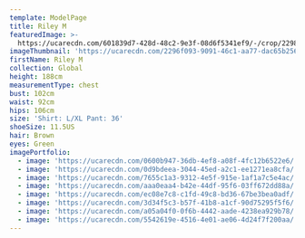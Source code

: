 ```yaml
---
template: ModelPage
title: Riley M
featuredImage: >-
  https://ucarecdn.com/601839d7-428d-48c2-9e3f-08d6f5341ef9/-/crop/2298x1019/0,0/-/preview/
imageThumbnail: 'https://ucarecdn.com/2296f093-9091-46c1-aa77-dac65b256280/'
firstName: Riley M
collection: Global
height: 188cm
measurementType: chest
bust: 102cm
waist: 92cm
hips: 106cm
size: 'Shirt: L/XL Pant: 36'
shoeSize: 11.5US
hair: Brown
eyes: Green
imagePortfolio:
  - image: 'https://ucarecdn.com/0600b947-36db-4ef8-a08f-4fc12b6522e6/'
  - image: 'https://ucarecdn.com/0d9bdeea-3044-45ed-a2c1-ee1271ea8cfa/'
  - image: 'https://ucarecdn.com/7655c1a3-9312-4e5f-915e-1af1a7c5e4ac/'
  - image: 'https://ucarecdn.com/aaa0eaa4-b42e-44df-95f6-03ff672dd88a/'
  - image: 'https://ucarecdn.com/ec08e7c8-c1fd-49c8-bd36-67be3bea0adf/'
  - image: 'https://ucarecdn.com/3d34f5c3-b57f-41b8-a1cf-90d75295f5f6/'
  - image: 'https://ucarecdn.com/a05a04f0-0f6b-4442-aade-4238ea929b78/'
  - image: 'https://ucarecdn.com/5542619e-4516-4e01-ae06-4d24f7f200aa/'
---
```


